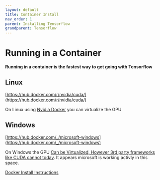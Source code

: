 ```yaml
---
layout: default
title: Container Install
nav_order: 1
parent: Installing Tensorflow
grandparent: Tensorflow
---
```


# Running in a Container

**Running in a container is the fastest way to get going with Tensorflow**

## Linux

[https://hub.docker.com/r/nvidia/cuda/](https://hub.docker.com/r/nvidia/cuda/)

On Linux using [Nvidia Docker](https://github.com/NVIDIA/nvidia-docker) you can virtualize the GPU

## Windows

[https://hub.docker.com/_/microsoft-windows](https://hub.docker.com/_/microsoft-windows)

On Windows the GPU [Can be Virtualized, However 3rd party frameworks like CUDA cannot today](https://docs.microsoft.com/en-us/virtualization/windowscontainers/deploy-containers/gpu-acceleration). It appears microsoft is working activly in this space.


[Docker Install Instructions](https://github.com/MicrosoftDocs/Virtualization-Documentation/tree/master/windows-container-samples/directx)
